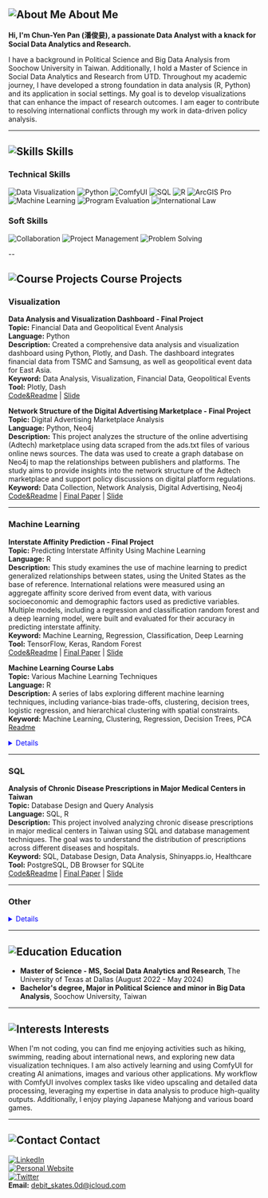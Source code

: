 ## ![About Me](https://via.placeholder.com/15/3498db/000000?text=+) About Me

**Hi, I'm Chun-Yen Pan (潘俊妟), a passionate Data Analyst with a knack for Social Data Analytics and Research.**

I have a background in Political Science and Big Data Analysis from Soochow University in Taiwan. Additionally, I hold a Master of Science in Social Data Analytics and Research from UTD. Throughout my academic journey, I have developed a strong foundation in data analysis (R, Python) and its application in social settings. My goal is to develop visualizations that can enhance the impact of research outcomes. I am eager to contribute to resolving international conflicts through my work in data-driven policy analysis.

---

## ![Skills](https://via.placeholder.com/15/3498db/000000?text=+) Skills

### Technical Skills

![Data Visualization](https://img.shields.io/badge/-Data_Visualization-4CAF50?style=flat-square&logo=tableau&logoColor=white)
![Python](https://img.shields.io/badge/-Python-3776AB?style=flat-square&logo=python&logoColor=white)
![ComfyUI](https://img.shields.io/badge/-ComfyUI-F7DF1E?style=flat-square&logo=ComfyUI&logoColor=black)
![SQL](https://img.shields.io/badge/-SQL-4479A1?style=flat-square&logo=postgresql&logoColor=white)
![R](https://img.shields.io/badge/-R-276DC3?style=flat-square&logo=r&logoColor=white)
![ArcGIS Pro](https://img.shields.io/badge/-ArcGIS_Pro-0072C6?style=flat-square&logo=esri&logoColor=white)
![Machine Learning](https://img.shields.io/badge/-Machine_Learning-FF6F61?style=flat-square&logo=python&logoColor=white)
![Program Evaluation](https://img.shields.io/badge/-Program_Evaluation-6A1B9A?style=flat-square)
![International Law](https://img.shields.io/badge/-International_Law-2C3E50?style=flat-square)

### Soft Skills

![Collaboration](https://img.shields.io/badge/-Collaboration-2ECC71?style=flat-square)
![Project Management](https://img.shields.io/badge/-Project_Management-E74C3C?style=flat-square)
![Problem Solving](https://img.shields.io/badge/-Problem_Solving-3498DB?style=flat-square)

--

## ![Course Projects](https://via.placeholder.com/15/3498db/000000?text=+) Course Projects

### **Visualization** 
**Data Analysis and Visualization Dashboard - Final Project**  
**Topic:** Financial Data and Geopolitical Event Analysis  
**Language:** Python  
**Description:** Created a comprehensive data analysis and visualization dashboard using Python, Plotly, and Dash. The dashboard integrates financial data from TSMC and Samsung, as well as geopolitical event data for East Asia.  
**Keyword:** Data Analysis, Visualization, Financial Data, Geopolitical Events  
**Tool:** Plotly, Dash  
[Code&Readme](https://github.com/Jimpan0612/Python-Programming-EPPS-6317-) | [Slide](https://github.com/Jimpan0612/Python-Programming-EPPS-6317-/blob/main/FinalProject/slides/6317%20Project%20Proposal%20Jim.pdf)


**Network Structure of the Digital Advertising Marketplace - Final Project**  
**Topic:** Digital Advertising Marketplace Analysis  
**Language:** Python, Neo4j  
**Description:** This project analyzes the structure of the online advertising (Adtech) marketplace using data scraped from the ads.txt files of various online news sources. The data was used to create a graph database on Neo4j to map the relationships between publishers and platforms. The study aims to provide insights into the network structure of the Adtech marketplace and support policy discussions on digital platform regulations.  
**Keyword:** Data Collection, Network Analysis, Digital Advertising, Neo4j  
[Code&Readme](https://github.com/Jimpan0612/Data-Collection-and-Production-EPPS-6302-) | [Final Paper](https://github.com/Jimpan0612/Data-Collection-and-Production-EPPS-6302-/blob/main/Admapper_Project_Report.pdf) | [Slide](https://github.com/Jimpan0612/Data-Collection-and-Production-EPPS-6302-/blob/main/Network%20Structure%20of%20the%20Digital%20Advertising%20Marketplace.pdf)


---
### **Machine Learning**    

**Interstate Affinity Prediction - Final Project**  
**Topic:** Predicting Interstate Affinity Using Machine Learning  
**Language:** R  
**Description:** This study examines the use of machine learning to predict generalized relationships between states, using the United States as the base of reference. International relations were measured using an aggregate affinity score derived from event data, with various socioeconomic and demographic factors used as predictive variables. Multiple models, including a regression and classification random forest and a deep learning model, were built and evaluated for their accuracy in predicting interstate affinity.  
**Keyword:** Machine Learning, Regression, Classification, Deep Learning  
**Tool:** TensorFlow, Keras, Random Forest    
[Code&Readme](https://github.com/Jimpan0612/Knowledge-Mining-EPPS-6323-) | [Final Paper](https://github.com/Jimpan0612/Knowledge-Mining-EPPS-6323-/blob/main/Final%20Paper.pdf) | [Slide](https://github.com/Jimpan0612/Knowledge-Mining-EPPS-6323-/blob/main/Final%20Presentation.pdf)


**Machine Learning Course Labs**  
**Topic:** Various Machine Learning Techniques  
**Language:** R  
**Description:** A series of labs exploring different machine learning techniques, including variance-bias trade-offs, clustering, decision trees, logistic regression, and hierarchical clustering with spatial constraints.  
**Keyword:** Machine Learning, Clustering, Regression, Decision Trees, PCA  
[Readme](https://github.com/Jimpan0612/Machine-Learning-GISC-6323-/blob/main/README.md)


<details>
  <summary style="color:blue;cursor:pointer;">Details</summary>
  <div>
    <strong>Lab 1: Understanding the Variance and Bias Trade-off</strong><br>
    <strong>Description:</strong> In this lab, we explored the trade-offs between variance and bias in predictive modeling. The lab involved working with simulated data to understand how different levels of model complexity impact the variance and bias of the model's predictions.<br>
    <a href="https://github.com/Jimpan0612/Machine-Learning-GISC-6323-/tree/main/lab1/lab1%20homework">Code</a> | <a href="https://github.com/Jimpan0612/Machine-Learning-GISC-6323-/blob/main/lab1/lab1%20homework/Lab01_Jim.pdf">Slide</a><br>
    <br>
    <strong>Lab 2: K-means Clustering and PCA</strong><br>
    <strong>Description:</strong> This lab focused on implementing K-means clustering and Principal Component Analysis (PCA) for dimensionality reduction. The goal was to group similar data points and reduce the dimensionality of the dataset for better visualization and analysis.<br>
    <a href="https://github.com/Jimpan0612/Machine-Learning-GISC-6323-/tree/main/lab2">Code</a> | <a href="https://github.com/Jimpan0612/Machine-Learning-GISC-6323-/blob/main/lab2/Lab02_Jim.pdf">Slide</a><br>
    <br>
    <strong>Lab 3: Decision Trees and Random Forests</strong><br>
    <strong>Description:</strong> This lab explored decision trees and random forests for classification tasks. We implemented these models on a dataset and compared their performance.<br>
    <a href="https://github.com/Jimpan0612/Machine-Learning-GISC-6323-/tree/main/lab3/lab3%20homework">Code</a> | <a href="https://github.com/Jimpan0612/Machine-Learning-GISC-6323-/blob/main/lab3/lab3%20homework/Lab03_Jim.pdf">Slide</a><br>
    <br>
    <strong>Lab 4: Logistic Regression and ROC Analysis</strong><br>
    <strong>Description:</strong> In this lab, we worked on logistic regression for binary classification and performed ROC analysis to evaluate model performance.<br>
    <a href="https://github.com/Jimpan0612/Machine-Learning-GISC-6323-/tree/main/lab4/lab4%20hw">Code</a> | <a href="https://github.com/Jimpan0612/Machine-Learning-GISC-6323-/blob/main/lab4/lab4%20hw/Lab04_Jim.pdf">Slide</a><br>
    <br>
    <strong>Lab 5: Hierarchical Clustering under Spatial Constraints</strong><br>
    <strong>Description:</strong> This lab involved hierarchical clustering with spatial constraints to identify homogeneous regions within Texas based on various features.<br>
    <a href="https://github.com/Jimpan0612/Machine-Learning-GISC-6323-/tree/main/lab5">Code</a> | <a href="https://github.com/Jimpan0612/Machine-Learning-GISC-6323-/blob/main/lab5/Lab05MLSpring2023.pdf">Slide</a>
  </div>
</details>

---
### **SQL**  
**Analysis of Chronic Disease Prescriptions in Major Medical Centers in Taiwan**  
**Topic:** Database Design and Query Analysis  
**Language:** SQL, R    
**Description:** This project involved analyzing chronic disease prescriptions in major medical centers in Taiwan using SQL and database management techniques. The goal was to understand the distribution of prescriptions across different diseases and hospitals.  
**Keyword:** SQL, Database Design, Data Analysis, Shinyapps.io, Healthcare  
**Tool:** PostgreSQL, DB Browser for SQLite    
[Code&Readme](https://github.com/Jimpan0612/Information-Management-EPPS-6354-) | [Final Paper](https://github.com/Jimpan0612/Information-Management-EPPS-6354-/blob/main/Jim_projectreport.pdf) | [Slide](https://github.com/Jimpan0612/Information-Management-EPPS-6354-/blob/main/dashboard_preview.png)

---
### **Other**  
<details>
  <summary style="color:blue;cursor:pointer;">Details</summary>
  <div>
    <strong>Big Data Analysis - project</strong><br>
    <strong>Topic:</strong> Analysis of African swine fever<br>
    <strong>Language:</strong> R<br>
    <strong>Keyword:</strong> Big Data, Fever<br>
    <strong>Tool:</strong> ggplot2 <br>
    <a href="https://github.com/yourprofile/African-swine-fever-analysis">Code</a>
  </div>
</details>

---

## ![Education](https://via.placeholder.com/15/3498db/000000?text=+) Education

- **Master of Science - MS, Social Data Analytics and Research**, The University of Texas at Dallas (August 2022 - May 2024)
- **Bachelor's degree, Major in Political Science and minor in Big Data Analysis**, Soochow University, Taiwan  

---

## ![Interests](https://via.placeholder.com/15/3498db/000000?text=+) Interests

When I'm not coding, you can find me enjoying activities such as hiking, swimming, reading about international news, and exploring new data visualization techniques. I am also actively learning and using ComfyUI for creating AI animations, images and various other applications. My workflow with ComfyUI involves complex tasks like video upscaling and detailed data processing, leveraging my expertise in data analysis to produce high-quality outputs. Additionally, I enjoy playing Japanese Mahjong and various board games.

---

## ![Contact](https://via.placeholder.com/15/3498db/000000?text=+) Contact

[![LinkedIn](https://img.shields.io/badge/-LinkedIn-0077B5?style=flat-square&logo=linkedin&logoColor=white)](https://www.linkedin.com/in/chun-yen-pan-7867b0318)  
[![Personal Website](https://img.shields.io/badge/-Website-00A0DC?style=flat-square&logo=internet-explorer&logoColor=white)](https://jimpan0612.github.io)  
[![Twitter](https://img.shields.io/badge/-Twitter-1DA1F2?style=flat-square&logo=twitter&logoColor=white)](https://twitter.com/yourprofile)  
**Email:** debit_skates.0d@icloud.com
